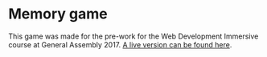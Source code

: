 # Memory game

This game was made for the pre-work for the Web Development Immersive course at General Assembly 2017. [A live version can be found here](https://ga-wdi-2017-memory-game.herokuapp.com/).
